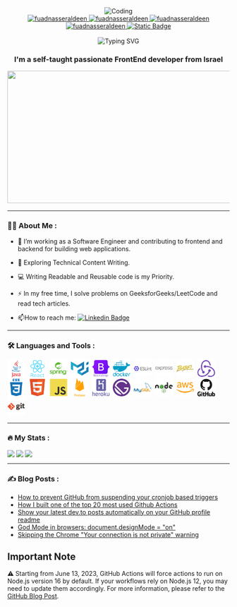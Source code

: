 <div id="header" align="center">
<img alt="Coding" width="400" src="https://media.giphy.com/media/zhYSVCirREeIZtONCI/giphy.gif" />

  <div id="badges">
  <a href="https://www.linkedin.com/in/fuadnasseraldeen/" target="_blank">
     <img src="https://img.shields.io/badge/LinkedIn-0077B5?style=for-the-badge&logo=linkedin&logoColor=white" alt="fuadnasseraldeen"  />
  </a>
  <a href="https://codepen.io/Fuad-Sami" target="_blank">
    <img src="https://img.shields.io/badge/CodePen-0077B5?style=for-the-badge&logo=CodePen&logoColor=white" alt="fuadnasseraldeen"  />
  </a>
  <a href="https://wa.me/972503955900" target="_blank">
    <img src="https://img.shields.io/badge/WhatsApp-0077B5?style=for-the-badge&logo=WhatsApp&logoColor=white&color=#25D366" alt="fuadnasseraldeen"  />
  </a>
  <a href="mailto:fuad.nasseraldeen@gmail.com" target="_blank">
    <img src="https://img.shields.io/badge/Gmail-D14836?style=for-the-badge&logo=gmail&logoColor=white" alt="fuadnasseraldeen"  />
  </a>
  <a href="https://portfolio-fuad-nasseraldeen.vercel.app/" target="_blank">
    <img alt="Static Badge" src="https://img.shields.io/badge/Portfolio-blue?style=for-the-badge&logo=esri&logoColor=white" alt="fuadnasseraldeen" />
  </a>
</div>

<img src="https://komarev.com/ghpvc/?username=fuad-nasseraldeen&style=for-the-badge&color=blue" alt=""/>

<!-- <h1 align="center">Hi 👋, I'm Fuad Nasiraldin</h1> -->

<div>
  <img src="https://readme-typing-svg.demolab.com?font=Gumela&weight=500&size=21&pause=1000&color=0077B5&center=true&vCenter=true&random=false&lines=Hi+%F0%9F%91%8B%2C+I'm+Fuad+Nasiraldin" alt="Typing SVG" />
<h3 align="center">I'm a self-taught passionate FrontEnd developer from Israel</h3>
</div>

<div align="center">
  <img src="https://media.giphy.com/media/dWesBcTLavkZuG35MI/giphy.gif" width="600" height="300"/>
</div>
</div>

---

### :man_technologist: About Me :

- :telescope: I’m working as a Software Engineer and contributing to frontend and backend for building web applications.

- :seedling: Exploring Technical Content Writing.
- 💻 Writing Readable and Reusable code is my Priority.

- :zap: In my free time, I solve problems on GeeksforGeeks/LeetCode and read tech articles.

- :mailbox:How to reach me: [![Linkedin Badge](https://img.shields.io/badge/-Fuad-blue?style=flat&logo=Linkedin&logoColor=white)](https://www.linkedin.com/in/fuad-nasseraldeen/)

---

### :hammer_and_wrench: Languages and Tools :
<div>
  <img src="https://github.com/devicons/devicon/blob/master/icons/java/java-original-wordmark.svg" title="Java" alt="Java" width="40" height="40"/>&nbsp;
  <img src="https://github.com/devicons/devicon/blob/master/icons/react/react-original-wordmark.svg" title="React" alt="React" width="40" height="40"/>&nbsp;
  <img src="https://github.com/devicons/devicon/blob/master/icons/spring/spring-original-wordmark.svg" title="Spring" alt="Spring" width="40" height="40"/>&nbsp;
  <img src="https://github.com/devicons/devicon/blob/master/icons/materialui/materialui-original.svg" title="Material UI" alt="Material UI" width="40" height="40"/>&nbsp;
  <img src="https://github.com/devicons/devicon/blob/master/icons/bootstrap/bootstrap-original-wordmark.svg" title="Bootstrap" alt="Bootstrap" width="40" height="40"/>&nbsp;
  <img src="https://github.com/devicons/devicon/blob/master/icons/docker/docker-plain-wordmark.svg" title="Docker" alt="Docker" width="40" height="40"/>&nbsp;
  <img src="https://github.com/devicons/devicon/blob/master/icons/eslint/eslint-original-wordmark.svg" title="Eslint" alt="Eslint" width="40" height="40"/>&nbsp;
  <img src="https://github.com/devicons/devicon/blob/master/icons/express/express-original-wordmark.svg" title="Express" alt="Express" width="40" height="40"/>&nbsp;
  <img src="https://github.com/devicons/devicon/blob/master/icons/babel/babel-original.svg" title="Babel" alt="Babel" width="40" height="40"/>&nbsp;
  <img src="https://github.com/devicons/devicon/blob/master/icons/redux/redux-original.svg" title="Redux" alt="Redux " width="40" height="40"/>&nbsp;
  <img src="https://github.com/devicons/devicon/blob/master/icons/css3/css3-plain-wordmark.svg"  title="CSS3" alt="CSS" width="40" height="40"/>&nbsp;
  <img src="https://github.com/devicons/devicon/blob/master/icons/html5/html5-original.svg" title="HTML5" alt="HTML" width="40" height="40"/>&nbsp;
  <img src="https://github.com/devicons/devicon/blob/master/icons/javascript/javascript-original.svg" title="JavaScript" alt="JavaScript" width="40" height="40"/>&nbsp;
  <img src="https://github.com/devicons/devicon/blob/master/icons/firebase/firebase-plain-wordmark.svg" title="Firebase" alt="Firebase" width="40" height="40"/>&nbsp;
  <img src="https://github.com/devicons/devicon/blob/master/icons/heroku/heroku-plain-wordmark.svg" title="heroku" alt="heroku" width="40" height="40"/>&nbsp;
  <img src="https://github.com/devicons/devicon/blob/master/icons/gatsby/gatsby-original.svg" title="Gatsby"  alt="Gatsby" width="40" height="40"/>&nbsp;
  <img src="https://github.com/devicons/devicon/blob/master/icons/mysql/mysql-original-wordmark.svg" title="MySQL"  alt="MySQL" width="40" height="40"/>&nbsp;
  <img src="https://github.com/devicons/devicon/blob/master/icons/nodejs/nodejs-original-wordmark.svg" title="NodeJS" alt="NodeJS" width="40" height="40"/>&nbsp;
  <img src="https://github.com/devicons/devicon/blob/master/icons/amazonwebservices/amazonwebservices-plain-wordmark.svg" title="AWS" alt="AWS" width="40" height="40"/>&nbsp;
  <img src="https://github.com/devicons/devicon/blob/master/icons/github/github-original-wordmark.svg" title="Github" **alt="Github" width="40" height="40"/>
  <img src="https://github.com/devicons/devicon/blob/master/icons/git/git-original-wordmark.svg" title="Git" **alt="Git" width="40" height="40"/>
</div>

---


### :fire: My Stats :

<div>
<img height=200 align="center" src="https://github-readme-streak-stats.herokuapp.com?user=fuad-nasseraldeen" />
<img height=200  align="center" src="https://github-readme-stats.vercel.app/api?username=fuad-nasseraldeen" />
<img height=200  align="center" src="https://github-readme-stats.vercel.app/api/top-langs?username=fuad-nasseraldeen&layout=compact&langs_count=15" />
</div>

---

### :writing_hand: Blog Posts :

<!-- BLOG-POST-LIST:START -->
- [How to prevent GitHub from suspending your cronjob based triggers](https://forem.com/gautamkrishnar/how-to-prevent-github-from-suspending-your-cronjob-based-triggers-knf)
- [How I built one of the top 20 most used Github Actions](https://www.gautamkrishnar.com/how-i-built-one-of-the-top-20-most-used-github-actions/)
- [Show your latest dev.to posts automatically on your GitHub profile readme](https://forem.com/gautamkrishnar/show-your-latest-dev-to-posts-automatically-in-your-github-profile-readme-3nk8)
- [God Mode in browsers: document.designMode = &quot;on&quot;](https://forem.com/gautamkrishnar/god-mode-in-browsers-document-designmode-on-2pmo)
- [Skipping the Chrome &quot;Your connection is not private&quot; warning](https://forem.com/gautamkrishnar/quickbits-1-skipping-the-chrome-your-connection-is-not-private-warning-4kp1)
<!-- BLOG-POST-LIST:END -->

## Important Note

:warning: Starting from June 13, 2023, GitHub Actions will force actions to run on Node.js version 16 by default. If your workflows rely on Node.js 12, you may need to update them accordingly. For more information, please refer to the [GitHub Blog Post](https://github.blog/changelog/2023-06-13-github-actions-all-actions-will-run-on-node16-instead-of-node12-by-default/).

